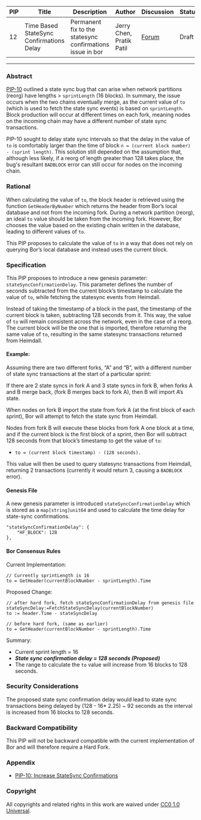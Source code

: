| PIP               | Title                           | Description          | Author                        | Discussion | Status | Type                                     | Date                  |
|-------------------|---------------------------------|----------------------|-------------------------------|------------|--------|------------------------------------------|-----------------------|
| 12 | Time Based StateSync Confirmations Delay  | Permanent fix to the statesync confirmations issue in bor | Jerry Chen, Pratik Patil | [Forum](PSP)  | Draft | Core | 2023-11-05
---

### Abstract 

[PIP-10](https://github.com/maticnetwork/Polygon-Improvement-Proposals/blob/main/PIPs/PIP-10.md) outlined a state sync bug that can arise when network partitions (reorg) have lengths  > `sprintLength` (16 blocks). In summary, the issue occurs when the two chains eventually merge, as the current value of  `to` (which is used to fetch the state sync events) is based on `sprintLength`. Block production will occur at different times on each fork, meaning nodes on the incoming chain may have a different number of state sync transactions.

PIP-10 sought to delay state sync intervals so that the delay in the value of `to` is comfortably larger than the time of block `n = (current block number) - (sprint length)`.  This solution still depended on the assumption that, although less likely, if a reorg of length greater than 128 takes place, the bug's resultant `BADBLOCK` error can still occur for nodes on the incoming chain. 


### Rational

When calculating the value of `to`, the block header is retrieved using the function `GetHeaderByNumber` which returns the header from Bor’s local database and not from the incoming fork. During a network partition (reorg), an ideal `to` value should be taken from the incoming fork. However, Bor chooses the value based on the existing chain written in the database, leading to different values of `to`.

This PIP proposes to calculate the value of `to` in a way that does not rely on querying Bor’s local database and instead uses the current block.


### Specification

This PIP proposes to introduce a new genesis parameter: `stateSyncConfirmationDelay`. This parameter defines the number of seconds subtracted from the current block’s timestamp to calculate the value of `to`, while fetching the statesync events from Heimdall.

Instead of taking the timestamp of a block in the past, the timestamp of the current block is taken, subtracting 128 seconds from it. This way, the value of `to` will remain consistent across the network, even in the case of a reorg. The current block will be the one that is imported, therefore returning the same value of `to`, resulting in the same statesync transactions returned from Heimdall.

#### Example: 

Assuming there are two different forks, “A” and “B”, with a different number of state sync transactions at the start of a particular sprint:

If there are 2 state syncs in fork A and 3 state syncs in fork B, when forks A and B merge back, (fork B merges back to fork A), then B will import A’s state.

When nodes on fork B import the state from fork A (at the first block of each sprint), Bor will attempt to fetch the state sync from Heimdall. 

Nodes from fork B will execute these blocks from fork A one block at a time, and if the current block is the first block of a sprint, then Bor will subtract 128 seconds from that block’s timestamp to get the value of `to`:
- ```
  to = (current block timestamp) - (128 seconds).
  ```

This value will then be used to query statesync transactions from Heimdall, returning 2 transactions (currently it would return 3, causing a `BADBLOCK` error).


#### Genesis File
A new genesis parameter is introduced `stateSyncConfirmationDelay` which  is stored as a `map[string]unit64` and used to calculate the time delay for state-sync confirmations.
```
"stateSyncConfirmationDelay": { 
	"HF_BLOCK": 128
},
```

#### Bor Consensus Rules

Current Implementation:
```
// Currently sprintLength is 16
to = GetHeader(currentBlockNumber - sprintLength).Time
```

Proposed Change:
```
// after hard fork, fetch stateSyncConfirmationDelay from genesis file
stateSyncDelay:=FetchStateSyncDelay(currentBlockNumber)
to := header.Time - stateSyncDelay

// before hard fork, (same as earlier)
to = GetHeader(currentBlockNumber - sprintLength).Time
```

Summary:<br>
- Current sprint length = 16
- ***State sync confirmation delay = 128 seconds (Proposed)***
- The range to calculate the `to` value will increase from 16 blocks to 128 seconds.

### Security Considerations

The proposed state sync confirmation delay would lead to state sync transactions being delayed by (128 - 16* 2.25) ~ 92 seconds as the interval is increased from 16 blocks to 128 seconds.

### Backward Compatibility

This PIP will not be backward compatible with the current implementation of Bor and will therefore require a Hard Fork.

### Appendix

* [PIP-10: Increase StateSync Confirmations](https://github.com/maticnetwork/Polygon-Improvement-Proposals/blob/main/PIPs/PIP-10.md)

### Copyright 
All copyrights and related rights in this work are waived under [CC0 1.0 Universal](https://creativecommons.org/publicdomain/zero/1.0/legalcode).


